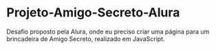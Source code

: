 # Projeto-Amigo-Secreto-Alura
Desafio proposto pela Alura, onde eu preciso criar uma página para um brincadeira de Amigo Secreto, realizado em JavaScript.
